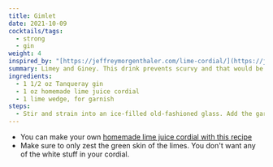 ```yaml
---
title: Gimlet
date: 2021-10-09
cocktails/tags:
  - strong
  - gin
weight: 4
inspired_by: "[https://jeffreymorgenthaler.com/lime-cordial/](https://jeffreymorgenthaler.com/lime-cordial/)"
summary: Limey and Giney. This drink prevents scurvy and that would be relevant information for you if you were a sailor 100+ years ago.
ingredients:
  - 1 1/2 oz Tanqueray gin
  - 1 oz homemade lime juice cordial
  - 1 lime wedge, for garnish
steps:
  - Stir and strain into an ice-filled old-fashioned glass. Add the garnish.
---
```


- You can make your own [homemade lime juice cordial with this recipe](https://jeffreymorgenthaler.com/lime-cordial/)
- Make sure to only zest the green skin of the limes. You don't want any of the white stuff in your cordial.
